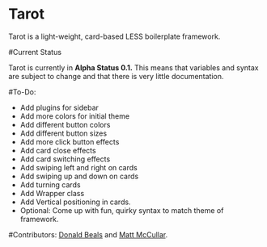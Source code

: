 # Tarot
Tarot is a light-weight, card-based LESS boilerplate framework.

#Current Status

Tarot is currently in <b>Alpha Status 0.1.</b> This means that variables and syntax are subject to change and that there is very little documentation.

#To-Do:
<ul>
<li>Add plugins for sidebar</li>
<li>Add more colors for initial theme</li>
<li>Add different button colors</li>
<li>Add different button sizes</li>
<li>Add more click button effects</li>
<li>Add card close effects</li>
<li>Add card switching effects</li>
<li>Add swiping left and right on cards</li>
<li>Add swiping up and down on cards</li>
<li>Add turning cards</li>
<li>Add Wrapper class</li>
<li>Add Vertical positioning in cards.</li>
<li>Optional: Come up with fun, quirky syntax to match theme of framework.</li>
</ul>

#Contributors: 
<a href="http://github.com/dbeals/">Donald Beals</a> and <a href="http://github.com/mmccullar/">Matt McCullar</a>.